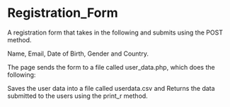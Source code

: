 # Registration_Form

A registration form that takes in the following and submits using the POST method.

Name, Email, Date of Birth, Gender and Country.

The page sends the form to a file called user_data.php, which does the following:

Saves the user data into a file called userdata.csv and
Returns the data submitted to the users using the print_r method.
